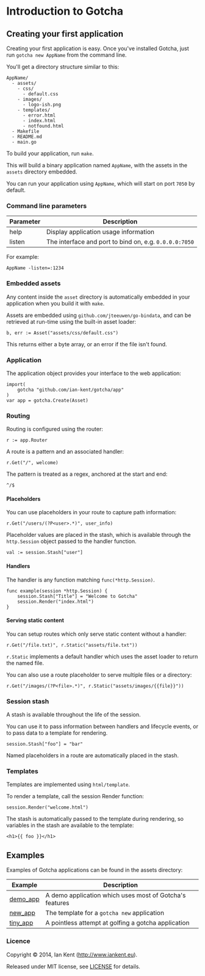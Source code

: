 Introduction to Gotcha
======================

## Creating your first application

Creating your first application is easy. Once you've installed
Gotcha, just run ```gotcha new AppName``` from the command line.

You'll get a directory structure similar to this:

    AppName/
      - assets/
        - css/
          - default.css
        - images/
          - logo-ish.png
        - templates/
          - error.html
          - index.html
          - notfound.html
      - Makefile
      - README.md
      - main.go

To build your application, run ```make```.

This will build a binary application named ```AppName```, with
the assets in the ```assets``` directory embedded.

You can run your application using ```AppName```, which will start
on port ```7050``` by default.

### Command line parameters

| Parameter | Description
| --------- | -----------
| help      | Display application usage information
| listen    | The interface and port to bind on, e.g. ```0.0.0.0:7050```

For example:

    AppName -listen=:1234

### Embedded assets

Any content inside the ```asset``` directory is automatically embedded
in your application when you build it with ```make```.

Assets are embedded using ```github.com/jteeuwen/go-bindata```, and
can be retrieved at run-time using the built-in asset loader:

    b, err := Asset("assets/css/default.css")

This returns either a byte array, or an error if the file isn't found.

### Application

The application object provides your interface to the web application:

	import(
		gotcha "github.com/ian-kent/gotcha/app"
	)
	var app = gotcha.Create(Asset)

### Routing

Routing is configured using the router:

	r := app.Router

A route is a pattern and an associated handler:

	r.Get("/", welcome)

The pattern is treated as a regex, anchored at the start and end:

    ^/$

#### Placeholders

You can use placeholders in your route to capture path information:

	r.Get("/users/(?P<user>.*)", user_info)

Placeholder values are placed in the stash, which is available through
the ```http.Session``` object passed to the handler function.

    val := session.Stash["user"]

#### Handlers

The handler is any function matching ```func(*http.Session)```.

    func example(session *http.Session) {
		session.Stash["Title"] = "Welcome to Gotcha"
		session.Render("index.html")
	}

#### Serving static content

You can setup routes which only serve static content without a handler:

	r.Get("/file.txt)", r.Static("assets/file.txt"))

```r.Static``` implements a default handler which uses the asset loader
to return the named file.

You can also use a route placeholder to serve multiple files or a directory:

	r.Get("/images/(?P<file>.*)", r.Static("assets/images/{{file}}"))

### Session stash

A stash is available throughout the life of the session.

You can use it to pass information between handlers and lifecycle events, 
or to pass data to a template for rendering.

    session.Stash["foo"] = "bar"

Named placeholders in a route are automatically placed in the stash.

### Templates

Templates are implemented using ```html/template```.

To render a template, call the session Render function:

    session.Render("welcome.html")

The stash is automatically passed to the template during rendering,
so variables in the stash are available to the template:

    <h1>{{ foo }}</h1>

## Examples

Examples of Gotcha applications can be found in the assets directory:

| Example                     | Description
| --------------------------- | -----------
| [demo_app](assets/demo_app) | A demo application which uses most of Gotcha's features
| [new_app](assets/new_app)   | The template for a ```gotcha new``` application
| [tiny_app](assets/tiny_app) | A pointless attempt at golfing a gotcha application

### Licence

Copyright ©‎ 2014, Ian Kent (http://www.iankent.eu).

Released under MIT license, see [LICENSE](LICENSE.md) for details.
